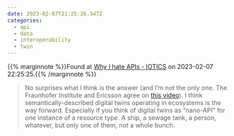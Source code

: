 ```yaml
---
date: 2023-02-07T21:25:26.347Z
categories:
  - api
  - data
  - interoperability
  - twin
---
```

{{% marginnote %}}Found at [Why I hate APIs - IOTICS](https://iotics.com/why-i-hate-apis/) on 2023-02-07 22:25:25.{{% /marginnote %}}

> No surprises what I think is the answer (and I’m not the only one. The Fraunhofer Institute and Ericsson agree on [this video](https://www.youtube.com/watch?v=YNSVhE2z_BI)). I think semantically-described digital twins operating in ecosystems is the way forward. Especially if you think of digital twins as “nano-API” for one instance of a resource type. A ship, a sewage tank, a person, whatever, but only one of them, not a whole bunch.

